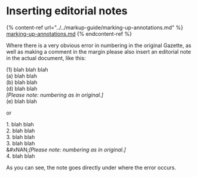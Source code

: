 # Inserting editorial notes

{% content-ref url="../../markup-guide/marking-up-annotations.md" %}
[marking-up-annotations.md](../../markup-guide/marking-up-annotations.md)
{% endcontent-ref %}

Where there is a very obvious error in numbering in the original Gazette, as well as making a comment in the margin please also insert an editorial note in the actual document, like this:

(1) blah blah blah\
&#x20;    (a) blah blah\
&#x20;    (b) blah blah\
&#x20;    (d) blah blah\
&#x20;    _\[Please note: numbering as in original.]_\
&#x20;    (e) blah blah

or

1\. blah blah\
2\. blah blah\
3\. blah blah\
3\. blah blah\
&#xNAN;_\[Please note: numbering as in original.]_\
4\. blah blah

As you can see,  the note goes directly under where the error occurs.

